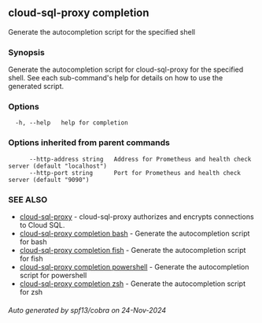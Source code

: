 ## cloud-sql-proxy completion

Generate the autocompletion script for the specified shell

### Synopsis

Generate the autocompletion script for cloud-sql-proxy for the specified shell.
See each sub-command's help for details on how to use the generated script.


### Options

```
  -h, --help   help for completion
```

### Options inherited from parent commands

```
      --http-address string   Address for Prometheus and health check server (default "localhost")
      --http-port string      Port for Prometheus and health check server (default "9090")
```

### SEE ALSO

* [cloud-sql-proxy](cloud-sql-proxy.md)	 - cloud-sql-proxy authorizes and encrypts connections to Cloud SQL.
* [cloud-sql-proxy completion bash](cloud-sql-proxy_completion_bash.md)	 - Generate the autocompletion script for bash
* [cloud-sql-proxy completion fish](cloud-sql-proxy_completion_fish.md)	 - Generate the autocompletion script for fish
* [cloud-sql-proxy completion powershell](cloud-sql-proxy_completion_powershell.md)	 - Generate the autocompletion script for powershell
* [cloud-sql-proxy completion zsh](cloud-sql-proxy_completion_zsh.md)	 - Generate the autocompletion script for zsh

###### Auto generated by spf13/cobra on 24-Nov-2024
